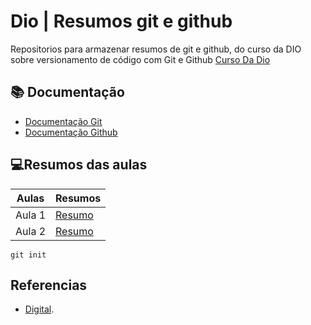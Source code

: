 
# Dio | Resumos git e github 

Repositorios para armazenar resumos de git e github, do curso da DIO sobre versionamento de código com Git e Github [Curso Da Dio](https://www.dio.me)

## 📚 Documentação
- [Documentação Git](https://git-scm.com/doc)
- [Documentação Github](https://docs.github.com/pt)

## 💻Resumos das aulas
| Aulas | Resumos |
|-------|---------|
| Aula 1  | [Resumo]()
| Aula 2  | [Resumo]()
```
git init
```
## Referencias 
- [Digital]().
